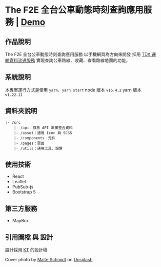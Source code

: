 # The F2E 全台公車動態時刻查詢應用服務 | [Demo](https://johnsonmao.github.io/taiwan_bus)

## 作品說明

The F2E 全台公車動態時刻查詢應用服務
以手機網頁為方向來開發
採用 [TDX 運輸資料流通服務](https://tdx.transportdata.tw/)
實現查詢公車路線、收藏、查看路線地圖的功能。

## 系統說明

本專案運行方式是使用 `yarn`、`yarn start`
node 版本 `v16.4.2`
yarn 版本 `v1.22.11`

## 資料夾說明

```
|- /src
    |- /api：存放 API 串接整合資料
    |- /asset：通用 Icon 與 SCSS
    |- /components：元件
    |- /pages：頁面
    |- /utils：通用工具、設置
```

## 使用技術

- React
- Leaflet
- PubSub-js
- Bootstrap 5

## 第三方服務

- MapBox
## 引用圖檔 與 設計

設計採用 [KT](https://ktdesigner.neocities.org/UIweb/TaiwanBus.html) 的設計稿

Cover photo by <a href="https://unsplash.com/@malteesimo?utm_source=unsplash&utm_medium=referral&utm_content=creditCopyText">Malte Schmidt</a> on <a href="https://unsplash.com/s/photos/city?utm_source=unsplash&utm_medium=referral&utm_content=creditCopyText">Unsplash</a>
